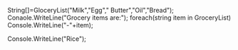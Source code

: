 String[]=GloceryList("Milk","Egg"," Butter","Oil","Bread");
Conaole.WriteLine("Grocery items  are:");
foreach(string item in  GroceryList)
Console.WriteLine("-"+item);




Console.WriteLine("Rice");

